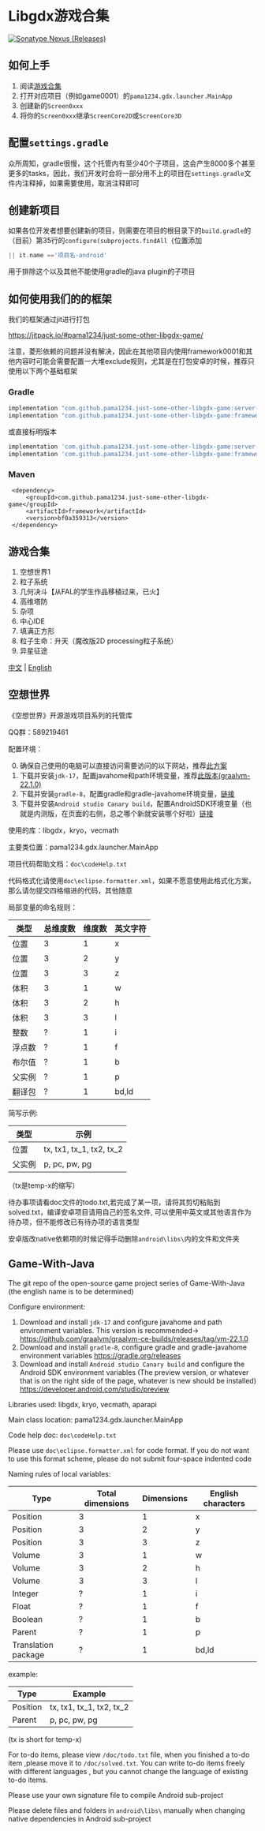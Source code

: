 # Libgdx游戏合集

[![Sonatype Nexus (Releases)](https://img.shields.io/badge/Jit_version-bf0a359313-blue)](https://jitpack.io/#pama1234/just-some-other-libgdx-game/bf0a359313)

## 如何上手

1. 阅读[游戏合集](#游戏合集)
2. 打开对应项目（例如game0001）的`pama1234.gdx.launcher.MainApp`
3. 创建新的`Screen0xxx`
4. 将你的`Screen0xxx`继承`ScreenCore2D`或`ScreenCore3D`

## 配置`settings.gradle`

众所周知，gradle很慢，这个托管内有至少40个子项目，这会产生8000多个甚至更多的tasks，因此，我们开发时会将一部分用不上的项目在`settings.gradle`文件内注释掉，如果需要使用，取消注释即可

## 创建新项目

如果各位开发者想要创建新的项目，则需要在项目的根目录下的`build.gradle`的（目前）第35行的`configure(subprojects.findAll {`位置添加

```gradle
|| it.name =='项目名-android'
```

用于排除这个以及其他不能使用gradle的java plugin的子项目

## 如何使用我们的的框架

我们的框架通过jit进行打包

<https://jitpack.io/#pama1234/just-some-other-libgdx-game/>

注意，菱形依赖的问题并没有解决，因此在其他项目内使用framework0001和其他内容时可能会需要配置一大堆exclude规则，尤其是在打包安卓的时候，推荐只使用以下两个基础框架

### Gradle

```gradle
implementation "com.github.pama1234.just-some-other-libgdx-game:server-framework:$pama1234Version"
implementation "com.github.pama1234.just-some-other-libgdx-game:framework:$pama1234Version"
```

或直接标明版本

```gradle
implementation 'com.github.pama1234.just-some-other-libgdx-game:server-framework:bf0a359313'
implementation 'com.github.pama1234.just-some-other-libgdx-game:framework:bf0a359313'
```

### Maven

```maven
 <dependency>
     <groupId>com.github.pama1234.just-some-other-libgdx-game</groupId>
     <artifactId>framework</artifactId>
     <version>bf0a359313</version>
 </dependency>
```

## 游戏合集

0001. 空想世界1
0002. 粒子系统
0003. 几何决斗【从FAL的学生作品移植过来，已火】
0004. 高维塔防
0005. 杂项
0006. 中心IDE
0007. 填满正方形
0008. 粒子生命：升天（魔改版2D processing粒子系统）
0009. 异星征途

[中文](#空想世界) | [English](#game-with-java)

## 空想世界

《空想世界》开源游戏项目系列的托管库

QQ群：589219461

配置环境：

0. 确保自己使用的电脑可以直接访问需要访问的以下网站，推荐[此方案](https://github.com/getlantern/lantern)
1. 下载并安装`jdk-17`，配置javahome和path环境变量，推荐[此版本(graalvm-22.1.0)](https://github.com/graalvm/graalvm-ce-builds/releases/tag/vm-22.1.0)
2. 下载并安装`gradle-8`，配置gradle和gradle-javahome环境变量，[链接](https://gradle.org/releases)
3. 下载并安装`Android studio Canary build`，配置AndroidSDK环境变量（也就是内测版，在页面的右侧，总之哪个新就安装哪个好啦）[链接](https://developer.android.com/studio/preview)

使用的库：libgdx，kryo，vecmath

主要类位置：pama1234.gdx.launcher.MainApp

项目代码帮助文档：`doc\codeHelp.txt`

代码格式化请使用`doc\eclipse.formatter.xml`，如果不愿意使用此格式化方案，那么请勿提交四格缩进的代码，其他随意

局部变量的命名规则：

|类型|总维度数|维度数|英文字符|
|---|---|---|---|
|位置|3|1|x|
|位置|3|2|y|
|位置|3|3|z|
|体积|3|1|w|
|体积|3|2|h|
|体积|3|3|l|
|整数|?|1|i|
|浮点数|?|1|f|
|布尔值|?|1|b|
|父实例|?|1|p|
|翻译包|?|1|bd,ld|

简写示例:

|类型|示例|
|---|---|
|位置|tx, tx1, tx_1, tx2, tx_2|
|父实例|p, pc, pw, pg|

（tx是temp-x的缩写）

待办事项请看doc文件的todo.txt,若完成了某一项，请将其剪切粘贴到solved.txt，编译安卓项目请用自己的签名文件, 可以使用中英文或其他语言作为待办项，但不能修改已有待办项的语言类型

安卓版改native依赖项的时候记得手动删除`android\libs\`内的文件和文件夹

## Game-With-Java

The git repo of the open-source game project series of Game-With-Java (the english name is to be determined)

Configure environment:

1. Download and install `jdk-17` and configure javahome and path environment variables. This version is recommended→ <https://github.com/graalvm/graalvm-ce-builds/releases/tag/vm-22.1.0>
2. Download and install `gradle-8`, configure gradle and gradle-javahome environment variables <https://gradle.org/releases>
3. Download and install `Android studio Canary build` and configure the Android SDK environment variables (The preview version, or whatever that is on the right side of the page, whatever is new should be installed) <https://developer.android.com/studio/preview>

Libraries used: libgdx, kryo, vecmath, aparapi

Main class location: pama1234.gdx.launcher.MainApp

Code help doc: `doc\codeHelp.txt`

Please use `doc\eclipse.formatter.xml` for code format. If you do not want to use this format scheme, please do not submit four-space indented code

Naming rules of local variables:

|Type|Total dimensions|Dimensions|English characters|
|---|---|---|---|
|Position|3|1|x|
|Position|3|2|y|
|Position|3|3|z|
|Volume|3|1|w|
|Volume|3|2|h|
|Volume|3|3|l|
|Integer|?|1|i|
|Float|?|1|f|
|Boolean|?|1|b|
|Parent|?|1|p|
|Translation package|?|1|bd,ld|

example:

|Type|Example|
|---|---|
|Position|tx, tx1, tx_1, tx2, tx_2|
|Parent|p, pc, pw, pg|

(tx is short for temp-x)

For to-do items, please view `/doc/todo.txt` file, when you finished a to-do item ,please move it to `/doc/solved.txt`. You can write to-do items freely with different languages , but you cannot change the language of existing to-do items.

Please use your own signature file to compile Android sub-project

Please delete files and folders in `android\libs\` manually when changing native dependencies in Android sub-project
